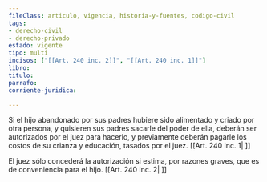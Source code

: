 ```yaml
---
fileClass: articulo, vigencia, historia-y-fuentes, codigo-civil
tags:
- derecho-civil
- derecho-privado
estado: vigente
tipo: multi
incisos: ["[[Art. 240 inc. 2]]", "[[Art. 240 inc. 1]]"]
libro:
titulo:
parrafo:
corriente-juridica:

---
```

Si el hijo abandonado por sus padres hubiere sido alimentado y criado por otra persona, y quisieren sus padres sacarle del poder de ella, deberán ser autorizados por el juez para hacerlo, y previamente deberán pagarle los costos de su crianza y educación, tasados por el juez. [[Art. 240 inc. 1| ]]

El juez sólo concederá la autorización si estima, por razones graves, que es de conveniencia para el hijo. [[Art. 240 inc. 2| ]]
